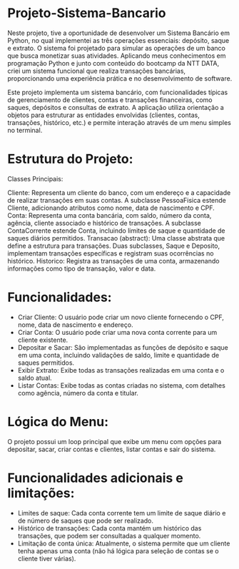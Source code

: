 # Projeto-Sistema-Bancario
 Neste projeto, tive a oportunidade de desenvolver um Sistema Bancário em Python, no qual implementei as três operações essenciais: depósito, saque e extrato. O sistema foi projetado para simular as operações de um banco que busca monetizar suas atividades. Aplicando meus conhecimentos em programação Python e junto com conteúdo do bootcamp da NTT DATA, criei um sistema funcional que realiza transações bancárias, proporcionando uma experiência prática e no desenvolvimento de software.

Este projeto implementa um sistema bancário, com funcionalidades típicas de gerenciamento de clientes, contas e transações financeiras, como saques, depósitos e consultas de extrato. A aplicação utiliza orientação a objetos para estruturar as entidades envolvidas (clientes, contas, transações, histórico, etc.) e permite interação através de um menu simples no terminal.

# Estrutura do Projeto:
Classes Principais:

Cliente: Representa um cliente do banco, com um endereço e a capacidade de realizar transações em suas contas. A subclasse PessoaFisica estende Cliente, adicionando atributos como nome, data de nascimento e CPF.
Conta: Representa uma conta bancária, com saldo, número da conta, agência, cliente associado e histórico de transações. A subclasse ContaCorrente estende Conta, incluindo limites de saque e quantidade de saques diários permitidos.
Transacao (abstract): Uma classe abstrata que define a estrutura para transações. Duas subclasses, Saque e Deposito, implementam transações específicas e registram suas ocorrências no histórico.
Historico: Registra as transações de uma conta, armazenando informações como tipo de transação, valor e data.
# Funcionalidades:

- Criar Cliente: O usuário pode criar um novo cliente fornecendo o CPF, nome, data de nascimento e endereço.
- Criar Conta: O usuário pode criar uma nova conta corrente para um cliente existente.
- Depositar e Sacar: São implementadas as funções de depósito e saque em uma conta, incluindo validações de saldo, limite e quantidade de saques permitidos.
- Exibir Extrato: Exibe todas as transações realizadas em uma conta e o saldo atual.
- Listar Contas: Exibe todas as contas criadas no sistema, com detalhes como agência, número da conta e titular.
# Lógica do Menu:

O projeto possui um loop principal que exibe um menu com opções para depositar, sacar, criar contas e clientes, listar contas e sair do sistema.
# Funcionalidades adicionais e limitações:
- Limites de saque: Cada conta corrente tem um limite de saque diário e de número de saques que pode ser realizado.
- Histórico de transações: Cada conta mantém um histórico das transações, que podem ser consultadas a qualquer momento.
- Limitação de conta única: Atualmente, o sistema permite que um cliente tenha apenas uma conta (não há lógica para seleção de contas se o cliente tiver várias).